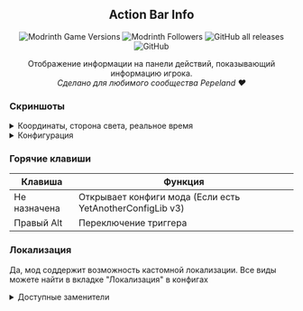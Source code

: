 <div align=center>

## Action Bar Info
![Modrinth Game Versions](https://img.shields.io/modrinth/game-versions/abi?label=Minecraft%20Support&style=flat-square)
![Modrinth Followers](https://img.shields.io/modrinth/followers/abi?label=Modrinth%20Followers&style=flat-square)
![GitHub all releases](https://img.shields.io/github/downloads/simply-kel/ActionBarInfo/total?color=blue&label=GitHub%20Downloads&style=flat-square)
![GitHub](https://img.shields.io/github/license/simply-kel/ActionBarInfo?color=blue&label=License&style=flat-square)
<br>

Отображение информации на панели действий, показывающий информацию игрока.<br>
*Сделано для любимого сообщества Pepeland ❤*

</div>
<div align=left>

### Скриншоты
<details>
<summary>Координаты, сторона света, реальное время</summary>

![main.png](https://kelcuprum.ru/ass/abi/main.png)

</details>


<details>
<summary>Конфигурация</summary>

![config.png](https://kelcuprum.ru/ass/abi/config.png)

</details>

### Горячие клавиши
Клавиша | Функция
--- | ---
Не назначена | Открывает конфиги мода (Если есть YetAnotherConfigLib v3)
Правый Alt | Переключение триггера

### Локализация
Да, мод соддержит возможность кастомной локализации. Все виды можете найти в вкладке "Локализация" в конфигах

<details>
<summary>Доступные заменители</summary>

Заменитель | Контент
--- | ---
%version% | Версия игры
%modded% | Загрузчик модов
%version_type% | Тип версии
%name% | Никнейм
%item% | Предмет
%item_name% | Название предмета
%item_count% | Кол-во предмета
%item_pcs% | Формат кол-во предмета
%x%, %y%, %z% | Координаты
%direction% | Сторона света
%directionSymbol% | Буква стороны света
%scene% | Одиночка или мультиплеер
%address% | Адрес сервера
%health% | Текущее здоровье
%health_max% | Макс. кол-во здоровья [без учёта яблок*]
%health_percent% | Процент здоровья
%armor% | Кол-во брони
%xp% | Опыт
%gamma% | Текущее значение гаммы
%fps% | Кол-во кадров в секунду
%world% | Мир
%world_time%, %time% | Утро, День, Вечер, Ночь
%date% | Дата
%date_format% | Формат. даты
%time_format% |  Формат. времени

</details>
